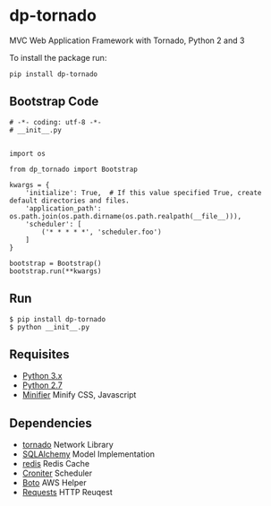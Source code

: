 # dp-tornado

MVC Web Application Framework with Tornado, Python 2 and 3

To install the package run:

    pip install dp-tornado
    
    
## Bootstrap Code

    # -*- coding: utf-8 -*-
    # __init__.py
    
    
    import os
    
    from dp_tornado import Bootstrap
    
    kwargs = {
        'initialize': True,  # If this value specified True, create default directories and files.
        'application_path': os.path.join(os.path.dirname(os.path.realpath(__file__))),
        'scheduler': [
            ('* * * * *', 'scheduler.foo')
        ]
    }
    
    bootstrap = Bootstrap()
    bootstrap.run(**kwargs)
    
    
## Run

    $ pip install dp-tornado
    $ python __init__.py


## Requisites

- [Python 3.x](https://www.python.org)
- [Python 2.7](https://www.python.org)
- [Minifier](https://www.npmjs.com/package/minifier) Minify CSS, Javascript


## Dependencies

* [tornado](http://www.tornadoweb.org) Network Library
* [SQLAlchemy](http://www.sqlalchemy.org) Model Implementation
* [redis](https://github.com/andymccurdy/redis-py) Redis Cache
* [Croniter](https://pypi.python.org/pypi/croniter/) Scheduler
* [Boto](http://docs.pythonboto.org) AWS Helper
* [Requests](http://docs.python-requests.org) HTTP Reuqest
